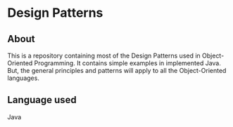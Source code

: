 # Design Patterns
## About
This is a repository containing most of the Design Patterns used in Object-Oriented Programming. It contains simple examples in implemented Java. But, the general principles and patterns will apply to all the Object-Oriented languages.

## Language used
Java
